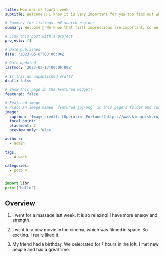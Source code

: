 ```yaml
---
title: How was my fourth week
subtitle: Welcome 👋 i know it is very important for you too find out what happend to me in first week.

# Summary for listings and search engines
summary: Welcome 👋 We know that first impressions are important, so we've populated your new site with some initial content to help you get familiar with everything in no time.

# Link this post with a project
projects: []

# Date published
date: '2023-05-07T00:00:00Z'

# Date updated
lastmod: '2023-03-13T00:00:00Z'

# Is this an unpublished draft?
draft: false

# Show this page in the Featured widget?
featured: false

# Featured image
# Place an image named `featured.jpg/png` in this page's folder and customize its options here.
image:
  caption: 'Image credit: [Operation_Fortune](https://www.kinopoisk.ru/film/1405508/)'
  focal_point: ''
  placement: 2
  preview_only: false

authors:
  - admin

tags:
  - 4 week

categories:
  - post 4
---
```


```python
import libr
print('hello')
```

## Overview

1. I went for a massage last week. It is so relaxing! I have more energy and strength.

2. I went to a new movie in the cinema, which was filmed in space. So exciting, I really liked it.

3. My friend had a birthday. We celebrated for 7 hours in the loft. I met new people and had a great time.

